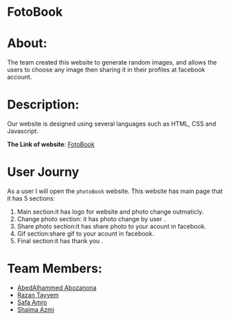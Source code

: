 # FotoBook

# About:
 The team created this website to generate random images, and allows the  users to choose any image then sharing it in their profiles at facebook account.
  
  # Description:
   Our website is designed using several languages such as HTML, CSS and Javascript.
   
   **The Link of website**: [FotoBook](https://fack1.github.io/photoBook/)

  
 

  # User Journy
   As a user I will open the `photoBook` website. This website has main page that it has 5 sections:
 1. Main section:it has logo for website and photo change outmaticly.
 2. Change photo section: it has photo change by user .
 3. Share photo section:it has share photo to your acount in facebook.
 4. Gif section:share gif to your acount in facebook.
 5. Final section:it has thank you .


  # Team Members:
   - [AbedAlhammed Abozanona](https://github.com/abozanona)
   - [Razan Tayyem](https://github.com/razantayyem)
   - [Safa Amro](https://github.com/safaaamro)
   - [Shaima Azmi](https://github.com/shaima96) 














  
